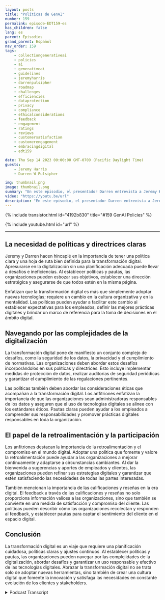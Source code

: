 ```yaml
---
layout: posts
title: "Políticas de GenAI"
number: 159
permalink: episode-EDT159-es
has_children: false
lang: es
parent: Episodios
grand_parent: Español
nav_order: 159
tags:
    - collectiongenerativeai
    - policies
    - ai
    - generativeai
    - guidelines
    - jeremyharris
    - darrenpulsipher
    - roadmap
    - challenges
    - efficiencies
    - dataprotection
    - privacy
    - compliance
    - ethicalconsiderations
    - feedback
    - engagement
    - ratings
    - reviews
    - customersatisfaction
    - customerengagement
    - embracingdigital
    - edt159

date: Thu Sep 14 2023 00:00:00 GMT-0700 (Pacific Daylight Time)
guests:
    - Jeremy Harris
    - Darren W Pulsipher

img: thumbnail.png
image: thumbnail.png
summary: "En este episodio, el presentador Darren entrevista a Jeremy Harris y se adentra en la importancia de establecer políticas y pautas para una exitosa transformación digital. Con la creciente prevalencia de las tecnologías digitales en diversas industrias, las organizaciones necesitan adaptarse y abrazar esta transformación para mantenerse competitivas y cumplir con las expectativas cambiantes de los clientes."
video: "https://youtu.be/url"
description: "En este episodio, el presentador Darren entrevista a Jeremy Harris y se adentra en la importancia de establecer políticas y pautas para una exitosa transformación digital. Con la creciente prevalencia de las tecnologías digitales en diversas industrias, las organizaciones necesitan adaptarse y abrazar esta transformación para mantenerse competitivas y cumplir con las expectativas cambiantes de los clientes."
---
```


<div>
{% include transistor.html id="4192b830" title="#159 GenAI Policies" %}

{% include youtube.html id="url" %}
</div>

---

## La necesidad de políticas y directrices claras

Jeremy y Darren hacen hincapié en la importancia de tener una política clara y una hoja de ruta bien definida para la transformación digital. Apresurarse en la digitalización sin una planificación adecuada puede llevar a desafíos e ineficiencias. Al establecer políticas y pautas, las organizaciones pueden esbozar sus objetivos, establecer una dirección estratégica y asegurarse de que todos estén en la misma página.

Enfatizan que la transformación digital es más que simplemente adoptar nuevas tecnologías; requiere un cambio en la cultura organizativa y en la mentalidad. Las políticas pueden ayudar a facilitar este cambio al establecer expectativas para los empleados, definir las mejores prácticas digitales y brindar un marco de referencia para la toma de decisiones en el ámbito digital.

## Navegando por las complejidades de la digitalización

La transformación digital pone de manifiesto un conjunto complejo de desafíos, como la seguridad de los datos, la privacidad y el cumplimiento de normativas. Las organizaciones deben abordar estos desafíos incorporándolos en sus políticas y directrices. Esto incluye implementar medidas de protección de datos, realizar auditorías de seguridad periódicas y garantizar el cumplimiento de las regulaciones pertinentes.

Las políticas también deben abordar las consideraciones éticas que acompañan a la transformación digital. Los anfitriones enfatizan la importancia de que las organizaciones sean administradoras responsables de los datos y aseguren que el uso de tecnologías digitales se alinee con los estándares éticos. Pautas claras pueden ayudar a los empleados a comprender sus responsabilidades y promover prácticas digitales responsables en toda la organización.

## El papel de la retroalimentación y la participación

Los anfitriones destacan la importancia de la retroalimentación y el compromiso en el mundo digital. Adoptar una política que fomente y valore la retroalimentación puede ayudar a las organizaciones a mejorar continuamente y adaptarse a circunstancias cambiantes. Al dar la bienvenida a sugerencias y aportes de empleados y clientes, las organizaciones pueden refinar sus estrategias digitales y garantizar que estén satisfaciendo las necesidades de todas las partes interesadas.

También mencionan la importancia de las calificaciones y reseñas en la era digital. El feedback a través de las calificaciones y reseñas no solo proporciona información valiosa a las organizaciones, sino que también se convierte en una medida de satisfacción y compromiso del cliente. Las políticas pueden describir cómo las organizaciones recolectan y responden al feedback, y establecer pautas para captar el sentimiento del cliente en el espacio digital.

## Conclusión

La transformación digital es un viaje que requiere una planificación cuidadosa, políticas claras y ajustes continuos. Al establecer políticas y pautas, las organizaciones pueden navegar por las complejidades de la digitalización, abordar desafíos y garantizar un uso responsable y efectivo de las tecnologías digitales. Abrazar la transformación digital no se trata solo de adoptar nuevas herramientas, sino también de crear una cultura digital que fomente la innovación y satisfaga las necesidades en constante evolución de los clientes y stakeholders.



<details>
<summary> Podcast Transcript </summary>

<p></p>

</details>
